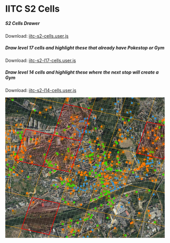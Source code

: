 # IITC S2 Cells
##### S2 Cells Drawer

Download: [iitc-s2-cells.user.js
](https://raw.githubusercontent.com/piczkaczu/iitc-s2-cells/master/iitc-s2-cells.user.js)

##### Draw level 17 cells and highlight these that already have Pokestop or Gym

Download: [iitc-s2-l17-cells.user.js
](https://raw.githubusercontent.com/piczkaczu/iitc-s2-cells/master/iitc-s2-l17-cells.user.js)

##### Draw level 14 cells and highlight these where the next stop will create a Gym

Download: [iitc-s2-l14-cells.user.js
](https://raw.githubusercontent.com/piczkaczu/iitc-s2-cells/master/iitc-s2-l14-cells.user.js)

![img](https://raw.githubusercontent.com/piczkaczu/iitc-s2-cells/master/iitc-cells.png)
